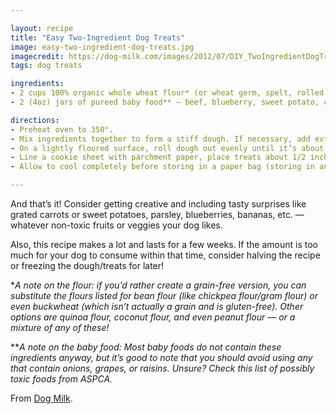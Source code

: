 ```yaml
---

layout: recipe
title: "Easy Two-Ingredient Dog Treats"
image: easy-two-ingredient-dog-treats.jpg
imagecredit: https://dog-milk.com/images/2012/07/DIY_TwoIngredientDogTreats_01.jpg
tags: dog treats

ingredients:
- 2 cups 100% organic whole wheat flour* (or wheat germ, spelt, rolled oats — or a mixture of these)
- 2 (4oz) jars of pureed baby food** – beef, blueberry, sweet potato, chicken, etc.

directions:
- Preheat oven to 350°.
- Mix ingredients together to form a stiff dough. If necessary, add extra flour or water as needed.
- On a lightly floured surface, roll dough out evenly until it’s about 1/4 inch thick. Use cookie cutters to cut into desired shape or a pizza cutter to make cubes.
- Line a cookie sheet with parchment paper, place treats about 1/2 inch apart. Bake for 20 – 25 minutes.
- Allow to cool completely before storing in a paper bag (storing in an air-tight container will make them soft, but they’re still edible).

---
```


And that’s it! Consider getting creative and including tasty surprises like grated carrots or sweet potatoes, parsley, blueberries, bananas, etc. — whatever non-toxic fruits or veggies your dog likes.

Also, this recipe makes a lot and lasts for a few weeks. If the amount is too much for your dog to consume within that time, consider halving the recipe or freezing the dough/treats for later!

\*_A note on the flour: if you’d rather create a grain-free version, you can substitute the flours listed for bean flour (like chickpea flour/gram flour) or even buckwheat (which isn’t actually a grain and is gluten-free). Other options are quinoa flour, coconut flour, and even peanut flour — or a mixture of any of these!_

\*\*_A note on the baby food: Most baby foods do not contain these ingredients anyway, but it’s good to note that you should avoid using any that contain onions, grapes, or raisins. Unsure? Check this list of possibly toxic foods from ASPCA._

From [Dog Milk](https://dog-milk.com/doggiy-easy-two-ingredient-homemade-dog-treats/).
